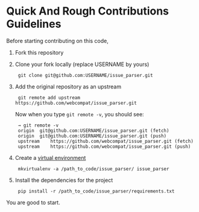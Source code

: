 # Quick And Rough Contributions Guidelines

Before starting contributing on this code, 

1. Fork this repository

2. Clone your fork locally (replace USERNAME by yours)

        git clone git@github.com:USERNAME/issue_parser.git

3. Add the original repository as an upstream

        git remote add upstream https://github.com/webcompat/issue_parser.git

    Now when you type `git remote -v`, you should see:

        → git remote -v
        origin  git@github.com:USERNAME/issue_parser.git (fetch)
        origin  git@github.com:USERNAME/issue_parser.git (push)
        upstream    https://github.com/webcompat/issue_parser.git (fetch)
        upstream    https://github.com/webcompat/issue_parser.git (push)

4. Create a [virtual environment](https://virtualenvwrapper.readthedocs.io/en/latest/)

        mkvirtualenv -a /path_to_code/issue_parser/ issue_parser

5. Install the dependencies for the project

        pip install -r /path_to_code/issue_parser/requirements.txt


You are good to start.